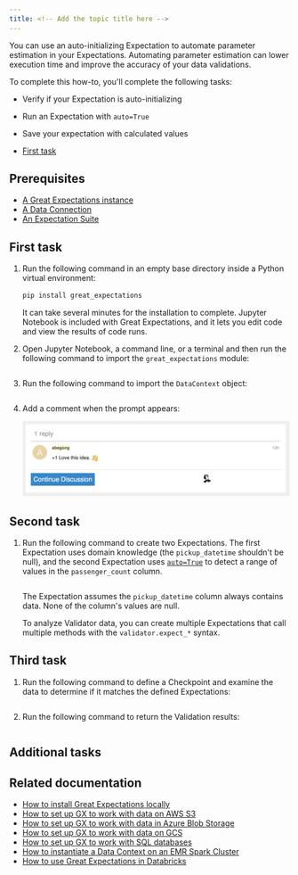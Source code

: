 ```yaml
---
title: <!-- Add the topic title here -->
---
```


<!-- Provide a meaningful overview here. Tell the user what they will accomplish and what value it provides. Use second person rather than first person — you instead of we. Address the reader as you, and assume that the reader is the person who's doing the tasks that you're documenting. Limit your introductory statement to two or three sentences. What follows is an example provided for your reference. -->

You can use an auto-initializing Expectation to automate parameter estimation in your Expectations. Automating parameter estimation can lower execution time and improve the accuracy of your data validations.

To complete this how-to, you'll complete the following tasks:

- Verify if your Expectation is auto-initializing

- Run an Expectation with `auto=True`

- Save your expectation with calculated values

<!-- To link to a specific section within this template, use the format provided in the following example. --> 

- [First task](#first-task)

## Prerequisites

<!-- List the items that need to be present or completed by the user before they start the tasks. Link to relevant information if it's available. What follows is an example provided for your reference. If there aren't any prerequisites, remove this section.-->

- [A Great Expectations instance](/docs/guides/setup/setup_overview)
- [A Data Connection](/docs/guides/connecting_to_your_data/connect_to_data_overview)
- [An Expectation Suite](/docs/guides/expectations/create_expectations_overview) 

## First task 

<!-- Update the task heading. Use sentence case for headings and titles and avoid using -ing verb forms (gerunds) in headings or titles. Section headings should describe the type of content that's in the section. For example, Create an instance. For more information about the correct heading format, see [Headings and titles](https://developers.google.com/style/headings).-->

<!-- In a numbered list, describe what the user must do to accomplish the task successfully. Avoid long narrative descriptions of functionality and behaviour. If the behaviour is obvious, it doesn't need to be described. Provide users with only the information they need to know. When necessary, provide or link to code samples. What follows is an example provided for your reference. -->

1. Run the following command in an empty base directory inside a Python virtual environment:

    ```bash title="Terminal input"
    pip install great_expectations
    ```

    It can take several minutes for the installation to complete. Jupyter Notebook is included with Great Expectations, and it lets you edit code and view the results of code runs.

2. Open Jupyter Notebook, a command line, or a terminal and then run the following command to import the `great_expectations` module:

    ```python name="tutorials/quickstart/quickstart.py import_gx"
    ```

3. Run the following command to import the `DataContext` object:

    ```python name="tutorials/quickstart/quickstart.py get_context"
    ```

4. Add a comment when the prompt appears:

    ![Response dialog](images/comments_box_with_comment.png)

    <!-- To include images in procedure steps, or elsewhere in this template, add them to the `images` sub-folder in the `team_templates` folder and use underscores as delimiters in the filename. For example, `comments_box_with_comment`. Use the .png format for images. Use images sparingly.  -->

## Second task

<!-- If necessary, add a secondary task here. Use the same format that you used in the first task. What follows is an example provided for your reference. -->

1. Run the following command to create two Expectations. The first Expectation uses domain knowledge (the `pickup_datetime` shouldn't be null), and the second Expectation uses [`auto=True`](../../guides/expectations/how_to_use_auto_initializing_expectations.md#using-autotrue) to detect a range of values in the `passenger_count` column. 

    ```python name="tutorials/quickstart/quickstart.py create_expectation"
    ```
    The Expectation assumes the `pickup_datetime` column always contains data.  None of the column's values are null.

    To analyze Validator data, you can create multiple Expectations that call multiple methods with the `validator.expect_*` syntax.

## Third task

<!-- If necessary, add a tertiary task here. Use the same format that you used in the first task. What follows is an example provided for your reference. -->

1. Run the following command to define a Checkpoint and examine the data to determine if it matches the defined Expectations: 

    ```python name="tutorials/quickstart/quickstart.py create_checkpoint"
    ```

2. Run the following command to return the Validation results:

    ```python name="tutorials/quickstart/quickstart.py run_checkpoint"
    ```

## Additional tasks

<!-- If necessary, continue adding tasks following the format you used in the first, second, and third tasks. If there aren't any additional tasks, remove this section. -->

## Related documentation

<!-- List the secondary resources that can help the user get a better understanding of the subject matter discussed in this how-to. Don't add an introductory statement for the list. What follows is an example provided for your reference. If there aren't any related documents, remove this section.-->

- [How to install Great Expectations locally](../../guides/setup/installation/local.md)
- [How to set up GX to work with data on AWS S3](../../guides/setup/optional_dependencies/cloud/how_to_set_up_gx_to_work_with_data_on_aws_s3.md)
- [How to set up GX to work with data in Azure Blob Storage](../../guides/setup/optional_dependencies/cloud/how_to_set_up_gx_to_work_with_data_in_abs.md)
- [How to set up GX to work with data on GCS](../../guides/setup/optional_dependencies/cloud/how_to_set_up_gx_to_work_with_data_on_gcs.md)
- [How to set up GX to work with SQL databases](../../guides/setup/optional_dependencies/sql_databases/how_to_setup_gx_to_work_with_sql_databases.md) 
- [How to instantiate a Data Context on an EMR Spark Cluster](../../deployment_patterns/how_to_instantiate_a_data_context_on_an_emr_spark_cluster.md)
- [How to use Great Expectations in Databricks](../../deployment_patterns/how_to_use_great_expectations_in_databricks.md)

